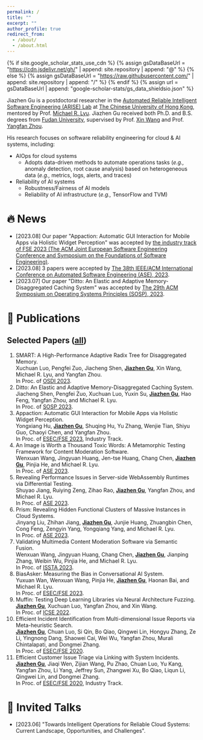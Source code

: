 ```yaml
---
permalink: /
title: ""
excerpt: ""
author_profile: true
redirect_from: 
  - /about/
  - /about.html
---
```


{% if site.google_scholar_stats_use_cdn %}
{% assign gsDataBaseUrl = "https://cdn.jsdelivr.net/gh/" | append: site.repository | append: "@" %}
{% else %}
{% assign gsDataBaseUrl = "https://raw.githubusercontent.com/" | append: site.repository | append: "/" %}
{% endif %}
{% assign url = gsDataBaseUrl | append: "google-scholar-stats/gs_data_shieldsio.json" %}

<span class='anchor' id='about-me'></span>

Jiazhen Gu is a postdoctoral researcher in the [Automated Reliable Intelligent Software Engineering (ARISE) Lab](http://ariselab.cse.cuhk.edu.hk/) at [The Chinese University of Hong Kong](https://www.cuhk.edu.hk/), mentored by Prof. [Michael R. Lyu](https://www.cse.cuhk.edu.hk/lyu/). Jiazhen Gu received both Ph.D. and B.S. degrees from [Fudan University](https://www.fudan.edu.cn/), supervised by Prof. [Xin Wang](https://faculty.fudan.edu.cn/wangxin/zh_CN/) and Prof. [Yangfan Zhou](https://appsrv.cse.cuhk.edu.hk/~yfzhou/).

His research focuses on software reliability engineering for cloud & AI systems, including:

- AIOps for cloud systems
  - Adopts data-driven methods to automate operations tasks (*e.g.,* anomaly detection, root cause analysis) based on heterogeneous data (*e.g.,* metrics, logs, alerts, and traces)
- Reliability of AI systems
  - Robustness/Fairness of AI models
  - Reliability of AI infrastructure (*e.g.,* TensorFlow and TVM)


# 🔥 News
- [2023.08] Our paper "Appaction: Automatic GUI Interaction for Mobile Apps via Holistic Widget Perception" was accepted by [the industry track of FSE 2023 (The ACM Joint European Software Engineering Conference and Symposium on the Foundations of Software Engineering)](https://conf.researchr.org/home/fse-2023/).
- [2023.08] 3 papers were accepted by [The 38th IEEE/ACM International Conference on Automated Software Engineering (ASE), 2023](https://conf.researchr.org/home/ase-2023). 
- [2023.07] Our paper "Ditto: An Elastic and Adaptive Memory-Disaggregated Caching
  System" was accepted by [The 29th ACM Symposium on Operating Systems Principles (SOSP), 2023](https://sosp2023.mpi-sws.org/).

# 📝 Publications 
## Selected Papers ([all](./full_pub.html))
1. SMART: A High-Performance Adaptive Radix Tree for Disaggregated Memory.\
   Xuchuan Luo, Pengfei Zuo, Jiacheng Shen, **<u>Jiazhen Gu</u>**, Xin Wang, Michael R. Lyu, and Yangfan Zhou.\
   In Proc. of [OSDI 2023](https://www.usenix.org/conference/osdi23).
2. Ditto: An Elastic and Adaptive Memory-Disaggregated Caching System.\
   Jiacheng Shen, Pengfei Zuo, Xuchuan Luo, Yuxin Su, **<u>Jiazhen Gu</u>**, Hao Feng, Yangfan Zhou, and Michael R. Lyu.\
   In Proc. of [SOSP 2023](https://sosp2023.mpi-sws.org/).
3. Appaction: Automatic GUI Interaction for Mobile Apps via Holistic Widget Perception.\
   Yongxiang Hu, **<u>Jiazhen Gu</u>**, Shuqing Hu, Yu Zhang, Wenjie Tian, Shiyu Guo, Chaoyi Chen, and Yangfan Zhou.\
   In Proc. of [ESEC/FSE 2023](https://conf.researchr.org/home/fse-2023), Industry Track.
4. An Image is Worth a Thousand Toxic Words: A Metamorphic Testing Framework for Content Moderation Software.\
   Wenxuan Wang, Jingyuan Huang, Jen-tse Huang, Chang Chen, **<u>Jiazhen Gu</u>**, Pinjia He, and Michael R. Lyu.\
   In Proc. of [ASE 2023](https://conf.researchr.org/home/ase-2023).
5. Revealing Performance Issues in Server-side WebAssembly Runtimes via Differential Testing.\
   Shuyao Jiang, Ruiying Zeng, Zihao Rao, **<u>Jiazhen Gu</u>**, Yangfan Zhou, and Michael R. Lyu.\
   In Proc. of [ASE 2023](https://conf.researchr.org/home/ase-2023).
6. Prism: Revealing Hidden Functional Clusters of Massive Instances in Cloud Systems.\
   Jinyang Liu, Zhihan Jiang, **<u>Jiazhen Gu</u>**, Junjie Huang, Zhuangbin Chen, Cong Feng, Zengyin Yang, Yongqiang Yang, and Michael R. Lyu.\
   In Proc. of [ASE 2023](https://conf.researchr.org/home/ase-2023).
7. Validating Multimedia Content Moderation Software via Semantic Fusion.\
   Wenxuan Wang, Jingyuan Huang, Chang Chen, **<u>Jiazhen Gu</u>**, Jianping Zhang, Weibin Wu, Pinjia He, and Michael R. Lyu.\
   In Proc. of [ISSTA 2023](https://conf.researchr.org/home/issta-2023).
8. BiasAsker: Measuring the Bias in Conversational AI System.\
   Yuxuan Wan, Wenxuan Wang, Pinjia He, **<u>Jiazhen Gu</u>**, Haonan Bai, and Michael R. Lyu.\
   In Proc. of [ESEC/FSE 2023](https://conf.researchr.org/home/fse-2023).
9. Muffin: Testing Deep Learning Libraries via Neural Architecture Fuzzing.\
    **<u>Jiazhen Gu</u>**, Xuchuan Luo, Yangfan Zhou, and Xin Wang.\
    In Proc. of [ICSE 2022](https://conf.researchr.org/home/icse-2022).
10. Efficient Incident Identification from Multi-dimensional Issue Reports via Meta-heuristic Search.\
    **<u>Jiazhen Gu</u>**, Chuan Luo, Si Qin, Bo Qiao, Qingwei Lin, Hongyu Zhang, Ze Li, Yingnong Dang, Shaowei Cai, Wei Wu, Yangfan Zhou, Murali Chintalapati, and Dongmei Zhang.\
    In Proc. of [ESEC/FSE 2020](https://2020.esec-fse.org/).
11. Efficient Customer Issue Triage via Linking with System Incidents.\
    **<u>Jiazhen Gu</u>**, Jiaqi Wen, Zijian Wang, Pu Zhao, Chuan Luo, Yu Kang, Yangfan Zhou, Li Yang, Jeffrey Sun, Zhangwei Xu, Bo Qiao, Liqun Li, Qingwei Lin, and Dongmei Zhang.\
    In Proc. of [ESEC/FSE 2020](https://2020.esec-fse.org/), Industry Track.



<!-- <div class='paper-box'><div class='paper-box-image'><div><div class="badge">CVPR 2016</div><img src='images/500x300.png' alt="sym" width="100%"></div></div>
<div class='paper-box-text' markdown="1">

[Deep Residual Learning for Image Recognition](https://openaccess.thecvf.com/content_cvpr_2016/papers/He_Deep_Residual_Learning_CVPR_2016_paper.pdf)

**Kaiming He**, Xiangyu Zhang, Shaoqing Ren, Jian Sun -->

<!-- # 🎖 Honors and Awards
- *2021.10* Lorem ipsum dolor sit amet, consectetur adipiscing elit. Vivamus ornare aliquet ipsum, ac tempus justo dapibus sit amet. 
- *2021.09* Lorem ipsum dolor sit amet, consectetur adipiscing elit. Vivamus ornare aliquet ipsum, ac tempus justo dapibus sit amet.  -->

# 💬 Invited Talks
- [2023.06] "Towards Intelligent Operations for Reliable Cloud Systems: Current Landscape, Opportunities, and Challenges".